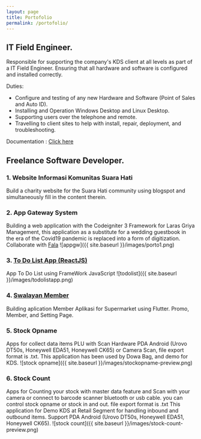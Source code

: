 ```yaml
---
layout: page
title: Portofolio
permalink: /portofolio/
---
```


## IT Field Engineer.

Responsible for supporting the company's KDS client at all levels as part of a IT Field Engineer. Ensuring that all hardware and software is configured and installed correctly.

Duties:

- Configure and testing of any new Hardware and Software (Point of Sales and Auto ID).
- Installing and Operation Windows Desktop and Linux Desktop.
- Supporting users over the telephone and remote.
- Travelling to client sites to help with install, repair, deployment, and troubleshooting.

Documentation : [Click here](http://olizyusuf.github.io/)

## Freelance Software Developer.

### 1. Website Informasi Komunitas Suara Hati

Build a charity website for the Suara Hati community using blogspot and simultaneously fill in the content therein.

### 2. App Gateway System

Building a web application with the Codeigniter 3 Framework for Laras Griya Management, this application as a substitute for a wedding guestbook in the era of the Covid19 pandemic is replaced into a form of digitization. Collaborate with [Fala](https://github.com/arullfalla)
![appgw]({{ site.baseurl }}/images/porto1.png)

### 3. [To Do List App (ReactJS)](http://olizyusuf.github.io/todolistreactjs/)

App To Do List using FrameWork JavaScript
![todolist]({{ site.baseurl }}/images/todolistapp.png)

### 4. [Swalayan Member](http://olizyusuf.github.io/)

Building aplication Member Aplikasi for Supermarket using Flutter.
Promo, Member, and Setting Page.

### 5. Stock Opname

Apps for collect data items PLU with Scan Hardware PDA Android (Urovo DT50s, Honeywell EDA51, Honeywell CK65) or Camera Scan, file export format is .txt. This application has been used by Dowa Bag, and demo for KDS.
![stock opname]({{ site.baseurl }}/images/stockopname-preview.png)

### 6. Stock Count

Apps for Counting your stock with master data feature and Scan with your camera or connect to barcode scanner bluetooth or usb cable.
you can control stock opname or stock in and out. file export format is .txt
This application for Demo KDS at Retail Segment for handling inbound and outbound items.
Support PDA Android (Urovo DT50s, Honeywell EDA51, Honeywell CK65).
![stock count]({{ site.baseurl }}/images/stock-count-preview.png)
